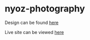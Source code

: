 # nyoz-photography

Design can be found [here](https://www.figma.com/file/TaPxVtwd3JMRmP3b5HOKtD/Nyoz-Heropage)

Live site can be viewed [here](https://nyoz.netlify.app/)
